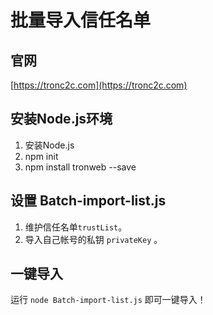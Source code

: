# 批量导入信任名单

## 官网
[https://tronc2c.com](https://tronc2c.com)


## 安装Node.js环境
1. 安装Node.js
2. npm init
3. npm install tronweb --save


## 设置 Batch-import-list.js
1. 维护信任名单`trustList`。
2. 导入自己帐号的私钥 `privateKey` 。

## 一键导入
运行 `node Batch-import-list.js` 即可一键导入！ 


